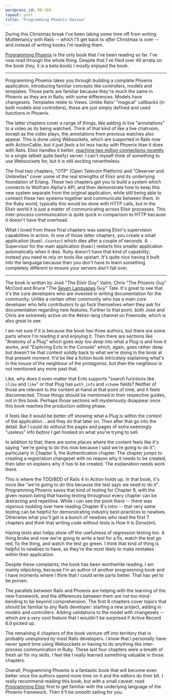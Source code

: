 ```yaml
--- 
wordpress_id: RB-369
layout: post
title: "Programming Phoenix Review"
---
```


During this Christmas break I've been taking some time off from writing Multitenancy with Rails -- which I'll get back to _after_ Christmas is over -- and instead of writing books I'm reading them.

[Programming Phoenix](https://pragprog.com/titles/phoenix/) is the only book that I've been reading so far. I've now read through the whole thing. Despite that I've filed over 40 errata on the book (hey, it is a beta book) I _mostly_ enjoyed the book.

----

Programming Phoenix takes you through building a complete Phoenix application, introducing familiar concepts like controllers, models and templates. Those parts are familiar because they're much the same in Phoenix as they are in Rails; with some differences. Models have changesets. Templates relate to Views. Unlike Rails' "magical" callbacks (in both models and controllers), these are just simply defined and used functions in Phoenix.

The latter chapters cover a range of things, like adding in live "annotations" to a video as its being watched. Think of that kind of like a live chatroom, except as the video plays, the annotations from previous watches also appear. This is done using Websockets, which are supported in Rails now with ActionCable, but it just _feels_ a lot less hacky with Phoenix than it does with Rails. Elixir handles it better, [reaching two million connections recently](http://www.phoenixframework.org/blog/the-road-to-2-million-websocket-connections) to a single (albeit quite beefy) server. I can't myself think of something to use Websockets for, but it is still exciting nevertheless.

The final two chapters, "OTP" (Open Telecom Platform) and "Observer and Umbrellas" cover some of the real strengths of Elixir and its underlying foundation of Erlang. These two chapters get you to build a system which connects to Wolfram Alpha's API, and then demonstrate how to keep this new system separate from the original application, while still being able to connect these two systems together and communicate between them. In the Ruby world, typically this would be done with HTTP calls, but in the Elixir world it is just a matter of communicating across Elixir processes. This inter-process communication is quite quick in comparison to HTTP because it doesn't have that overhead.

What I loved from these final chapters was seeing Elixir's supervision capabilities in action. In one of those latter chapters, you create a small application (`Rumbl.Counter`) which dies after a couple of seconds. A Supervisor for the main application (`Rumbl`) restarts this smaller application automatically when it dies. Ruby doesn't have that kind of capability; instead you need to rely on tools like upstart. It's quite nice having it built into the language because then you don't have to learn something completely different to ensure your servers don't fall over.

----

The book is written by Jos&eacute; "The Elixir Guy" Valim, Chris "The Phoenix Guy" McCord and Bruce "The [Seven Languages](https://pragprog.com/book/btlang/seven-languages-in-seven-weeks) Guy" Tate. It's great to see that it's the core developers who are invested in writing documentation for the community. Unlike a certain other community who has a main core developer who tells contributors to go fuck themselves when they ask for documentation regarding new features. Further to that point, both Jos&eacute; and Chris are extremely active on the #elixir-lang channel on Freenode, which is also great to see.

I am not sure if it is because the book has three authors, but there are some parts where I'm reading it and enjoying it. Then there are sections like "Anatomy of a Plug" which goes _way too deep_ into what a Plug is and how it works, and "Exploring Ecto in the Console" which, again, goes rather deep but doesn't tie that content _solidly_ back to what we're doing in the book at that present moment. It'd be like a fiction book _intricately_ explaining what's in the house of the neighbour of the protagonist, but then the neighbour is not mentioned any more past that. 

Like, why does it even matter that Ecto supports "search functions like `ilike` and `like`" or that Plug has `path_info` and `scheme` fields? Neither of those are relevant to the content at-hand at that point of time, and it feels disconnected. Those things should be mentioned in their respective guides, not in this book. Perhaps those sections will mysteriously disappear once this book reaches the production editing phase. 

It feels like it would be better off showing what a Plug is within the context of the application... and they do that later on. Then after that go into the detail. But I could do without the pages and pages of extra seemingly "useless" info _before_ I get hooked on what you're trying to sell.

In addition to that, there are some places where the content feels like it's saying "we're going to do this now because I said we're going to do it"; particularly in Chapter 5, the Authentication chapter. The chapter jumps to creating a registration changeset with no reason why it needs to be created, then later on explains why it has to be created. The explanation needs work there.

This is where the TDD/BDD of Rails 4 in Action holds up. In that book, it's more like "we're going to do this because the test says we need to do it". Programming Phoenix saves that kind of testing for Chapter 8, with the given reason being that having testing throughout every chapter can be distracting and repetitive. While I can see the point there -- there was vigorous nodding over here reading Chapter 8's intro -- that very same testing can be helpful for demonstrating industry best-practices to newbies. Otherwise what you'll get is a bunch of newbies who read the first 7 chapters and think that writing code without tests is How It Is Done(tm). 

Having tests also helps show off the usefulness of regression testing too. A thing broke and now we're going to write a test for a fix, watch the test go red, fix the thing, and watch the test go green. I think that kind of thing is helpful to newbies to have, as they're the most likely to make mistakes within their application.

Despite these complaints, the book has been worthwhile reading. I am mainly nitpicking, because I'm an author of another programming book and I have moments where I think that I could write parts better. That has yet to be proven.

The parallels between Rails and Phoenix are helping with the learning of the new framework, and the differences between them are not too mind-bending to be beyond comprehension. The first 8 chapters cover topics that should be familiar to any Rails developer: starting a new project, adding in models and controllers. Adding validations to the model with changesets -- which are a _very_ cool feature that I wouldn't be surprised if Active Record 6.0 picked up. 

The remaining 4 chapters of the book venture off into territory that is probably unexplored by most Rails developers. I know that I personally have never spent time using Websockets or having to do anything like inter-process communication in Ruby. These last four chapters were a breath of fresh air for my skills. I feel like I really learned something valuable in those chapters.

Overall, Programming Phoenix is a fantastic book that will become even better once the authors spend more time on it and the editors do their bit. I really recommend reading this book, but with a small caveat: read [Programming Elixir](https://pragprog.com/book/elixir/programming-elixir) first to get familiar with the underlying language of the Phoenix framework. Then it'll be smooth sailing for you.

